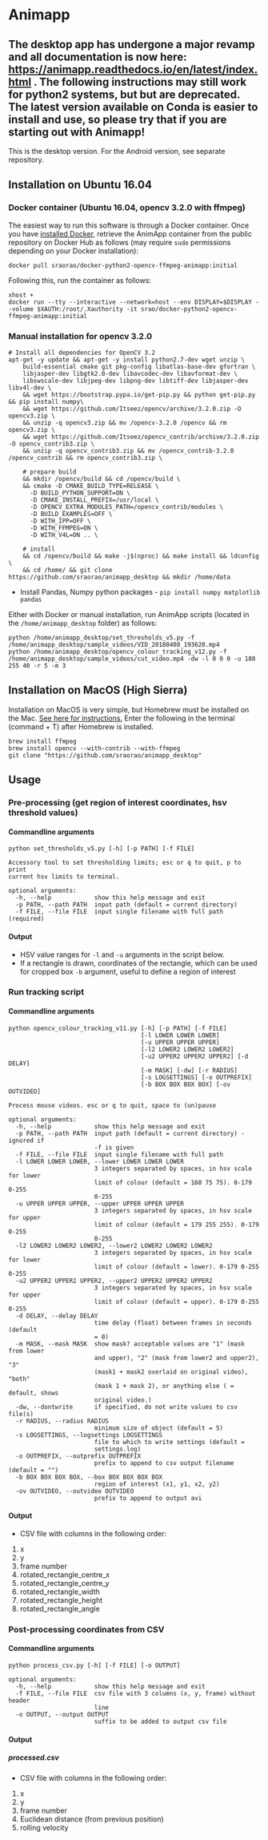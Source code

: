 # Animapp
## The desktop app has undergone a major revamp and all documentation is now here: https://animapp.readthedocs.io/en/latest/index.html . The following instructions may still work for python2 systems, but but are deprecated. The latest version available on Conda is easier to install and use, so please try that if you are starting out with Animapp!

This is the desktop version. For the Android version, see separate repository.

## Installation on Ubuntu 16.04

### Docker container (Ubuntu 16.04, opencv 3.2.0 with ffmpeg)
The easiest way to run this software is through a Docker container. Once you have [installed Docker](https://docs.docker.com/install/linux/docker-ce/ubuntu/#install-docker-ce-1), retrieve the AnimApp container from the public repository on Docker Hub as follows (may require `sudo` permissions depending on your Docker installation):
```
docker pull sraorao/docker-python2-opencv-ffmpeg-animapp:initial
```
Following this, run the container as follows:
```
xhost +
docker run --tty --interactive --network=host --env DISPLAY=$DISPLAY --volume $XAUTH:/root/.Xauthority -it srao/docker-python2-opencv-ffmpeg-animapp:initial
```

### Manual installation for opencv 3.2.0

```
# Install all dependencies for OpenCV 3.2
apt-get -y update && apt-get -y install python2.7-dev wget unzip \
    build-essential cmake git pkg-config libatlas-base-dev gfortran \
    libjasper-dev libgtk2.0-dev libavcodec-dev libavformat-dev \
    libswscale-dev libjpeg-dev libpng-dev libtiff-dev libjasper-dev libv4l-dev \
    && wget https://bootstrap.pypa.io/get-pip.py && python get-pip.py && pip install numpy\
    && wget https://github.com/Itseez/opencv/archive/3.2.0.zip -O opencv3.zip \
    && unzip -q opencv3.zip && mv /opencv-3.2.0 /opencv && rm opencv3.zip \
    && wget https://github.com/Itseez/opencv_contrib/archive/3.2.0.zip -O opencv_contrib3.zip \
    && unzip -q opencv_contrib3.zip && mv /opencv_contrib-3.2.0 /opencv_contrib && rm opencv_contrib3.zip \

    # prepare build
    && mkdir /opencv/build && cd /opencv/build \
    && cmake -D CMAKE_BUILD_TYPE=RELEASE \
      -D BUILD_PYTHON_SUPPORT=ON \
      -D CMAKE_INSTALL_PREFIX=/usr/local \
      -D OPENCV_EXTRA_MODULES_PATH=/opencv_contrib/modules \
      -D BUILD_EXAMPLES=OFF \
      -D WITH_IPP=OFF \
      -D WITH_FFMPEG=ON \
      -D WITH_V4L=ON .. \

    # install
    && cd /opencv/build && make -j$(nproc) && make install && ldconfig \
    && cd /home/ && git clone https://github.com/sraorao/animapp_desktop && mkdir /home/data
```
* Install Pandas, Numpy python packages - `pip install numpy matplotlib pandas`

Either with Docker or manual installation, run AnimApp scripts (located in the `/home/animapp_desktop` folder) as follows:
```
python /home/animapp_desktop/set_thresholds_v5.py -f /home/animapp_desktop/sample_videos/VID_20180408_193620.mp4
python /home/animapp_desktop/opencv_colour_tracking_v12.py -f /home/animapp_desktop/sample_videos/cut_video.mp4 -dw -l 0 0 0 -u 180 255 40 -r 5 -m 3
```
## Installation on MacOS (High Sierra)
Installation on MacOS is very simple, but Homebrew must be installed on the Mac. [See here for instructions.](https://brew.sh/)
Enter the following in the terminal (command + T) after Homebrew is installed.
```
brew install ffmpeg
brew install opencv --with-contrib --with-ffmpeg
git clone "https://github.com/sraorao/animapp_desktop"
```
## Usage

### Pre-processing (get region of interest coordinates, hsv threshold values)

#### Commandline arguments
```
python set_thresholds_v5.py [-h] [-p PATH] [-f FILE]

Accessory tool to set thresholding limits; esc or q to quit, p to print
current hsv limits to terminal.

optional arguments:
  -h, --help            show this help message and exit
  -p PATH, --path PATH  input path (default = current directory)
  -f FILE, --file FILE  input single filename with full path (required)

```
#### Output

* HSV value ranges for `-l` and `-u` arguments in the script below.
* If a rectangle is drawn, coordinates of the rectangle, which can be used for cropped box `-b` argument, useful to define a region of interest

### Run tracking script

#### Commandline arguments
```
python opencv_colour_tracking_v11.py [-h] [-p PATH] [-f FILE]
                                     [-l LOWER LOWER LOWER]
                                     [-u UPPER UPPER UPPER]
                                     [-l2 LOWER2 LOWER2 LOWER2]
                                     [-u2 UPPER2 UPPER2 UPPER2] [-d DELAY]
                                     [-m MASK] [-dw] [-r RADIUS]
                                     [-s LOGSETTINGS] [-o OUTPREFIX]
                                     [-b BOX BOX BOX BOX] [-ov OUTVIDEO]

Process mouse videos. esc or q to quit, space to (un)pause

optional arguments:
  -h, --help            show this help message and exit
  -p PATH, --path PATH  input path (default = current directory) - ignored if
                        -f is given
  -f FILE, --file FILE  input single filename with full path
  -l LOWER LOWER LOWER, --lower LOWER LOWER LOWER
                        3 integers separated by spaces, in hsv scale for lower
                        limit of colour (default = 160 75 75). 0-179 0-255
                        0-255
  -u UPPER UPPER UPPER, --upper UPPER UPPER UPPER
                        3 integers separated by spaces, in hsv scale for upper
                        limit of colour (default = 179 255 255). 0-179 0-255
                        0-255
  -l2 LOWER2 LOWER2 LOWER2, --lower2 LOWER2 LOWER2 LOWER2
                        3 integers separated by spaces, in hsv scale for lower
                        limit of colour (default = lower). 0-179 0-255 0-255
  -u2 UPPER2 UPPER2 UPPER2, --upper2 UPPER2 UPPER2 UPPER2
                        3 integers separated by spaces, in hsv scale for upper
                        limit of colour (default = upper). 0-179 0-255 0-255
  -d DELAY, --delay DELAY
                        time delay (float) between frames in seconds (default
                        = 0)
  -m MASK, --mask MASK  show mask? acceptable values are "1" (mask from lower
                        and upper), "2" (mask from lower2 and upper2), "3"
                        (mask1 + mask2 overlaid on original video), "both"
                        (mask 1 + mask 2), or anything else ( = default, shows
                        original video.)
  -dw, --dontwrite      if specified, do not write values to csv file(s)
  -r RADIUS, --radius RADIUS
                        minimum size of object (default = 5)
  -s LOGSETTINGS, --logsettings LOGSETTINGS
                        file to which to write settings (default =
                        settings.log)
  -o OUTPREFIX, --outprefix OUTPREFIX
                        prefix to append to csv output filename (default = "")
  -b BOX BOX BOX BOX, --box BOX BOX BOX BOX
                        region of interest (x1, y1, x2, y2)
  -ov OUTVIDEO, --outvideo OUTVIDEO
                        prefix to append to output avi

```
#### Output

* CSV file with columns in the following order:
1. x
2. y
3. frame number
4. rotated_rectangle_centre_x
5. rotated_rectangle_centre_y
6. rotated_rectangle_width
7. rotated_rectangle_height
8. rotated_rectangle_angle

### Post-processing coordinates from CSV

#### Commandline arguments
```
python process_csv.py [-h] [-f FILE] [-o OUTPUT]

optional arguments:
  -h, --help            show this help message and exit
  -f FILE, --file FILE  csv file with 3 columns (x, y, frame) without header
                        line
  -o OUTPUT, --output OUTPUT
                        suffix to be added to output csv file
```
#### Output

##### processed.csv
* CSV file with columns in the following order:
1. x
2. y
3. frame number
4. Euclidean distance (from previous position)
5. rolling velocity
